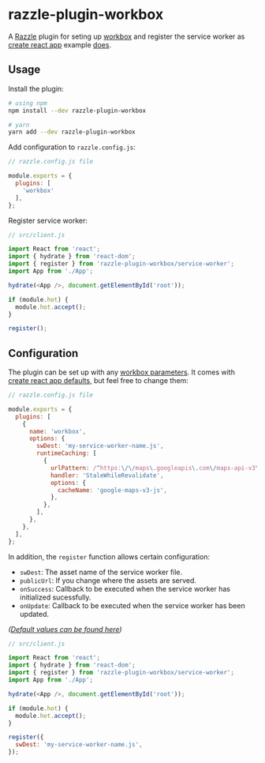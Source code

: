 # razzle-plugin-workbox

A [Razzle](https://github.com/jaredpalmer/razzle) plugin for seting up [workbox](https://developers.google.com/web/tools/workbox/modules/workbox-webpack-plugin) and register the service worker as [create react app](https://github.com/facebook/create-react-app) example [does](https://github.com/facebook/create-react-app/blob/master/packages/cra-template/template/src/serviceWorker.js).

## Usage

Install the plugin:

```sh
# using npm
npm install --dev razzle-plugin-workbox

# yarn
yarn add --dev razzle-plugin-workbox
```

Add configuration to `razzle.config.js`:

```js
// razzle.config.js file

module.exports = {
  plugins: [
    'workbox'
  ],
};
```

Register service worker:

```js
// src/client.js

import React from 'react';
import { hydrate } from 'react-dom';
import { register } from 'razzle-plugin-workbox/service-worker';
import App from './App';

hydrate(<App />, document.getElementById('root'));

if (module.hot) {
  module.hot.accept();
}

register();
```

## Configuration

The plugin can be set up with any [workbox parameters](https://developers.google.com/web/tools/workbox/reference-docs/latest/module-workbox-webpack-plugin.GenerateSW#GenerateSW). It comes with [create react app defaults](./index.js#L11), but feel free to change them:


```js
// razzle.config.js file

module.exports = {
  plugins: [
    {
      name: 'workbox',
      options: {
        swDest: 'my-service-worker-name.js',
        runtimeCaching: [
          {
            urlPattern: /^https:\/\/maps\.googleapis\.com\/maps-api-v3\/api\/js/,
            handler: 'StaleWhileRevalidate',
            options: {
              cacheName: 'google-maps-v3-js',
            },
          },
        ],
      },
    },
  ],
};
```

In addition, the `register` function allows certain configuration:
- `swDest`: The asset name of the service worker file.
- `publicUrl`: If you change where the assets are served.
- `onSuccess`: Callback to be executed when the service worker has initialized sucessfully.
- `onUpdate`: Callback to be executed when the service worker has been updated.

_([Default values can be found here](./service-worker.js#L15))_

```js
// src/client.js

import React from 'react';
import { hydrate } from 'react-dom';
import { register } from 'razzle-plugin-workbox/service-worker';
import App from './App';

hydrate(<App />, document.getElementById('root'));

if (module.hot) {
  module.hot.accept();
}

register({
  swDest: 'my-service-worker-name.js',
});
```
